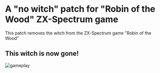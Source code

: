# A "no witch" patch for "Robin of the Wood" ZX-Spectrum game
This patch removes the witch from the ZX-Spectrum game "Robin of the Wood"

## This witch is now gone!
![gameplay](rsc/Game.png)

